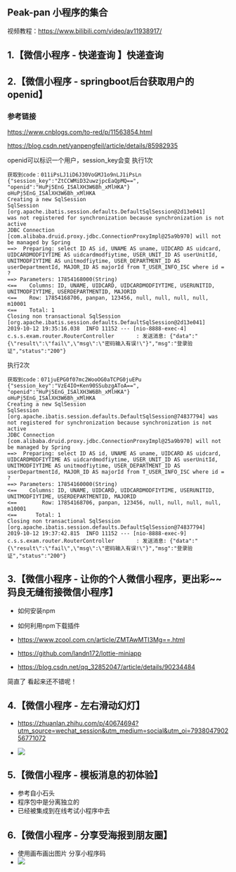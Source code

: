## Peak-pan 小程序的集合

视频教程：https://www.bilibili.com/video/av11938917/

## 1.【微信小程序 - 快递查询 】快递查询


## 2.【微信小程序 - springboot后台获取用户的openid】

### 参考链接
https://www.cnblogs.com/to-red/p/11563854.html

https://blog.csdn.net/yanpengfeil/article/details/85982935

openid可以标识一个用户，session_key会变
执行1次

```
获取到code：011iPsLJ1iD6J30VoGMJ1o9nLJ1iPsLn
{"session_key":"ZtCCWMiD32uwzjpcEaQpMQ==",
"openid":"HuPj5EnG_ISAlXH3W6Bh_xMlHKA"}
oHuPj5EnG_ISAlXH3W6Bh_xMlHKA
Creating a new SqlSession
SqlSession [org.apache.ibatis.session.defaults.DefaultSqlSession@2d13e041]
was not registered for synchronization because synchronization is not active
JDBC Connection [com.alibaba.druid.proxy.jdbc.ConnectionProxyImpl@25a9b970] will not be managed by Spring
==>  Preparing: select ID AS id, UNAME AS uname, UIDCARD AS uidcard, UIDCARDMODFIYTIME AS uidcardmodfiytime, USER_UNIT_ID AS userUnitId, UNITMODFIYTIME AS unitmodfiytime, USER_DEPARTMENT_ID AS userDepartmentId, MAJOR_ID AS majorId from T_USER_INFO_ISC where id = ? 
==> Parameters: 17854168000(String)
<==    Columns: ID, UNAME, UIDCARD, UIDCARDMODFIYTIME, USERUNITID, UNITMODFIYTIME, USERDEPARTMENTID, MAJORID
<==    Row: 17854168706, panpan, 123456, null, null, null, null, m10001
<==    Total: 1
Closing non transactional SqlSession [org.apache.ibatis.session.defaults.DefaultSqlSession@2d13e041]
2019-10-12 19:35:16.038  INFO 11152 --- [nio-8888-exec-4] c.s.s.exam.router.RouterController       : 发送消息: {"data":"{\"result\":\"fail\",\"msg\":\"密码输入有误!\"}","msg":"登录验证","status":"200"}
```

执行2次

```
获取到code：071juEPG0f07mc2WooOG0aTCPG0juEPu
{"session_key":"VzE4IO+Ken90SSubzgAToA==",
"openid":"HuPj5EnG_ISAlXH3W6Bh_xMlHKA"}
oHuPj5EnG_ISAlXH3W6Bh_xMlHKA
Creating a new SqlSession
SqlSession [org.apache.ibatis.session.defaults.DefaultSqlSession@74837794] was not registered for synchronization because synchronization is not active
JDBC Connection [com.alibaba.druid.proxy.jdbc.ConnectionProxyImpl@25a9b970] will not be managed by Spring
==>  Preparing: select ID AS id, UNAME AS uname, UIDCARD AS uidcard, UIDCARDMODFIYTIME AS uidcardmodfiytime, USER_UNIT_ID AS userUnitId, UNITMODFIYTIME AS unitmodfiytime, USER_DEPARTMENT_ID AS userDepartmentId, MAJOR_ID AS majorId from T_USER_INFO_ISC where id = ? 
==> Parameters: 17854160000(String)
<==    Columns: ID, UNAME, UIDCARD, UIDCARDMODFIYTIME, USERUNITID, UNITMODFIYTIME, USERDEPARTMENTID, MAJORID
<==        Row: 17854168706, panpan, 123456, null, null, null, null, m10001
<==      Total: 1
Closing non transactional SqlSession [org.apache.ibatis.session.defaults.DefaultSqlSession@74837794]
2019-10-12 19:37:42.815  INFO 11152 --- [nio-8888-exec-9] c.s.s.exam.router.RouterController       : 发送消息: {"data":"{\"result\":\"fail\",\"msg\":\"密码输入有误!\"}","msg":"登录验证","status":"200"}
```

## 3.【微信小程序 - 让你的个人微信小程序，更出彩~~ 犸良无缝衔接微信小程序】

- 如何安装npm
- 如何利用npm下载插件
- https://www.zcool.com.cn/article/ZMTAwMTI3Mg==.html
- https://github.com/landn172/lottie-miniapp

- https://blog.csdn.net/qq_32852047/article/details/90234484


简直了 看起来还不错呢！

## 4.【微信小程序 - 左右滑动幻灯】

- https://zhuanlan.zhihu.com/p/40674694?utm_source=wechat_session&utm_medium=social&utm_oi=793804790256771072

- ![](./模板消息通知实践/succeed/成功截图.jpg)

## 5.【微信小程序 - 模板消息的初体验】

- 参考自小石头
- 程序包中是分离独立的
- 已经被集成到在线考试小程序中去

## 6.【微信小程序 - 分享受海报到朋友圈】
- 使用画布画出图片 分享小程序码
- ![](./分享受海报到朋友圈/yanshi.gif)



















